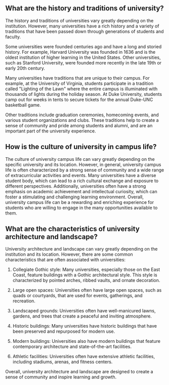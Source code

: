 ## What are the history and traditions of university?
The history and traditions of universities vary greatly depending on the institution. However, many universities have a rich history and a variety of traditions that have been passed down through generations of students and faculty.

Some universities were founded centuries ago and have a long and storied history. For example, Harvard University was founded in 1636 and is the oldest institution of higher learning in the United States. Other universities, such as Stanford University, were founded more recently in the late 19th or early 20th century.

Many universities have traditions that are unique to their campus. For example, at the University of Virginia, students participate in a tradition called "Lighting of the Lawn" where the entire campus is illuminated with thousands of lights during the holiday season. At Duke University, students camp out for weeks in tents to secure tickets for the annual Duke-UNC basketball game.

Other traditions include graduation ceremonies, homecoming events, and various student organizations and clubs. These traditions help to create a sense of community and pride among students and alumni, and are an important part of the university experience.
## How is the culture of university in campus life?
The culture of university campus life can vary greatly depending on the specific university and its location. However, in general, university campus life is often characterized by a strong sense of community and a wide range of extracurricular activities and events. Many universities have a diverse student body, which can lead to a rich cultural exchange and exposure to different perspectives. Additionally, universities often have a strong emphasis on academic achievement and intellectual curiosity, which can foster a stimulating and challenging learning environment. Overall, university campus life can be a rewarding and enriching experience for students who are willing to engage in the many opportunities available to them.
## What are the characteristics of university architecture and landscape?
University architecture and landscape can vary greatly depending on the institution and its location. However, there are some common characteristics that are often associated with universities:

1. Collegiate Gothic style: Many universities, especially those on the East Coast, feature buildings with a Gothic architectural style. This style is characterized by pointed arches, ribbed vaults, and ornate decoration.

2. Large open spaces: Universities often have large open spaces, such as quads or courtyards, that are used for events, gatherings, and recreation.

3. Landscaped grounds: Universities often have well-manicured lawns, gardens, and trees that create a peaceful and inviting atmosphere.

4. Historic buildings: Many universities have historic buildings that have been preserved and repurposed for modern use.

5. Modern buildings: Universities also have modern buildings that feature contemporary architecture and state-of-the-art facilities.

6. Athletic facilities: Universities often have extensive athletic facilities, including stadiums, arenas, and fitness centers.

Overall, university architecture and landscape are designed to create a sense of community and inspire learning and growth.
